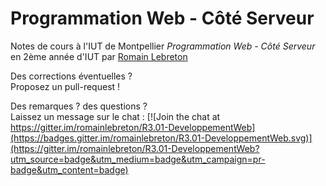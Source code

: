 # Programmation Web - Côté Serveur

Notes de cours à l'IUT de Montpellier *Programmation Web - Côté Serveur* en
2ème année d'IUT par [Romain Lebreton](http://www.lirmm.fr/~lebreton)

Des corrections éventuelles ?  
Proposez un pull-request !

Des remarques ? des questions ?  
Laissez un message sur le chat : [![Join the chat at https://gitter.im/romainlebreton/R3.01-DeveloppementWeb](https://badges.gitter.im/romainlebreton/R3.01-DeveloppementWeb.svg)](https://gitter.im/romainlebreton/R3.01-DeveloppementWeb?utm_source=badge&utm_medium=badge&utm_campaign=pr-badge&utm_content=badge)
